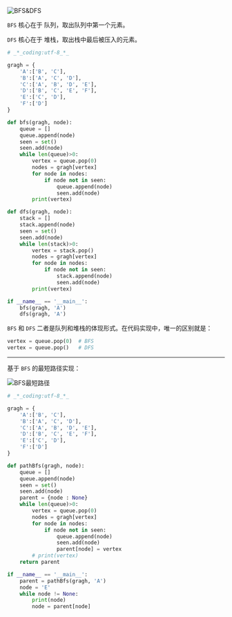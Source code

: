 ![BFS&DFS](https://note-taking-1258869021.cos.ap-beijing.myqcloud.com/Algorithm/BFS%26DFS-1.png)

`BFS` 核心在于 队列，取出队列中第一个元素。

`DFS` 核心在于 堆栈，取出栈中最后被压入的元素。

```python
# _*_coding:utf-8_*_

gragh = {
    'A':['B', 'C'],
    'B':['A', 'C', 'D'],
    'C':['A', 'B', 'D', 'E'],
    'D':['B', 'C', 'E', 'F'],
    'E':['C', 'D'],
    'F':['D']
}

def bfs(gragh, node):
    queue = []
    queue.append(node)
    seen = set()
    seen.add(node)
    while len(queue)>0:
        vertex = queue.pop(0)
        nodes = gragh[vertex]
        for node in nodes:
            if node not in seen:
                queue.append(node)
                seen.add(node)
        print(vertex)

def dfs(gragh, node):
    stack = []
    stack.append(node)
    seen = set()
    seen.add(node)
    while len(stack)>0:
        vertex = stack.pop()
        nodes = gragh[vertex]
        for node in nodes:
            if node not in seen:
                stack.append(node)
                seen.add(node)
        print(vertex)

if __name__ == '__main__':
    bfs(gragh, 'A')
    dfs(gragh, 'A')
```

`BFS` 和 `DFS` 二者是队列和堆栈的体现形式。在代码实现中，唯一的区别就是：

```python
vertex = queue.pop(0)  # BFS
vertex = queue.pop()   # DFS
```

***

基于 `BFS` 的最短路径实现：

![BFS最短路径](https://note-taking-1258869021.cos.ap-beijing.myqcloud.com/Algorithm/BFS%26DFS-2.png)

```python
# _*_coding:utf-8_*_

gragh = {
    'A':['B', 'C'],
    'B':['A', 'C', 'D'],
    'C':['A', 'B', 'D', 'E'],
    'D':['B', 'C', 'E', 'F'],
    'E':['C', 'D'],
    'F':['D']
}

def pathBfs(gragh, node):
    queue = []
    queue.append(node)
    seen = set()
    seen.add(node)
    parent = {node : None}
    while len(queue)>0:
        vertex = queue.pop(0)
        nodes = gragh[vertex]
        for node in nodes:
            if node not in seen:
                queue.append(node)
                seen.add(node)
                parent[node] = vertex
        # print(vertex)
    return parent

if __name__ == '__main__':
    parent = pathBfs(gragh, 'A')
    node = 'E'
    while node != None:
        print(node)
        node = parent[node]
```

